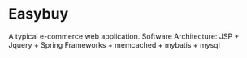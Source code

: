 # Easybuy
A typical e-commerce web application.
Software Architecture:
  JSP + Jquery + Spring Frameworks + memcached + mybatis + mysql
